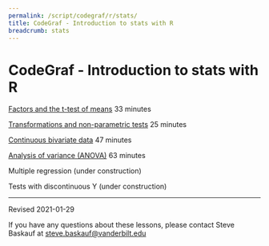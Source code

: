```yaml
---
permalink: /script/codegraf/r/stats/
title: CodeGraf - Introduction to stats with R
breadcrumb: stats
---
```


# CodeGraf - Introduction to stats with R

[Factors and the t-test of means](../../026) 33 minutes

[Transformations and non-parametric tests](../../027) 25 minutes

[Continuous bivariate data](../../028) 47 minutes

[Analysis of variance (ANOVA)](../../029) 63 minutes

Multiple regression (under construction)

Tests with discontinuous Y (under construction)

----

Revised 2021-01-29

If you have any questions about these lessons, please contact Steve Baskauf at [steve.baskauf@vanderbilt.edu](mailto:steve.baskauf@vanderbilt.edu)
